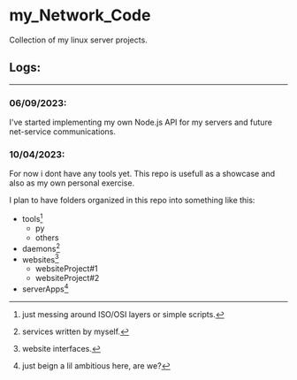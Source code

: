 # my_Network_Code

Collection of my linux server projects.

## Logs:
---

### 06/09/2023:
I've started implementing my own Node.js API for my servers and future net-service communications.


### 10/04/2023:
For now i dont have any tools yet.
This repo is usefull as a showcase and also as my own personal exercise. 

I plan to have folders organized in this repo into something like this:

  * tools[^first]
      - py 
      - others
  * daemons[^second]
  * websites[^third]
      - websiteProject#1
      - websiteProject#2
  * serverApps[^fouth]


[^first]: just messing around ISO/OSI layers or simple scripts.
[^second]: services written by myself.
[^third]: website interfaces.
[^fouth]: just beign a lil ambitious here, are we?
